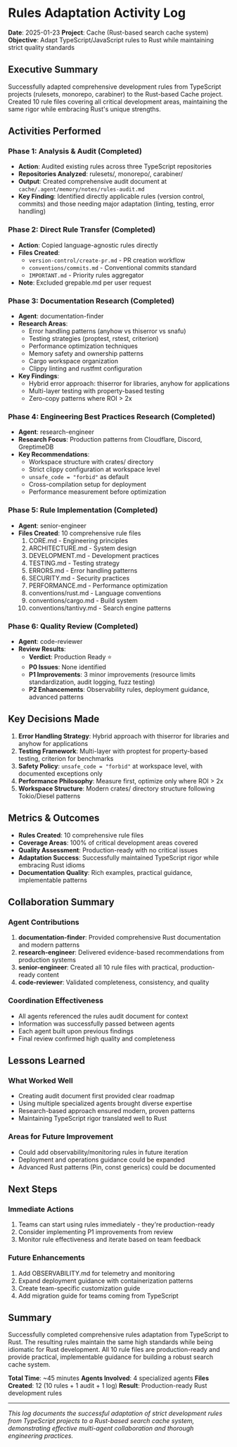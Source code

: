 # Rules Adaptation Activity Log
**Date**: 2025-01-23
**Project**: Cache (Rust-based search cache system)
**Objective**: Adapt TypeScript/JavaScript rules to Rust while maintaining strict quality standards

## Executive Summary

Successfully adapted comprehensive development rules from TypeScript projects (rulesets, monorepo, carabiner) to the Rust-based Cache project. Created 10 rule files covering all critical development areas, maintaining the same rigor while embracing Rust's unique strengths.

## Activities Performed

### Phase 1: Analysis & Audit (Completed)
- **Action**: Audited existing rules across three TypeScript repositories
- **Repositories Analyzed**: rulesets/, monorepo/, carabiner/
- **Output**: Created comprehensive audit document at `cache/.agent/memory/notes/rules-audit.md`
- **Key Finding**: Identified directly applicable rules (version control, commits) and those needing major adaptation (linting, testing, error handling)

### Phase 2: Direct Rule Transfer (Completed)
- **Action**: Copied language-agnostic rules directly
- **Files Created**:
  - `version-control/create-pr.md` - PR creation workflow
  - `conventions/commits.md` - Conventional commits standard
  - `IMPORTANT.md` - Priority rules aggregator
- **Note**: Excluded grepable.md per user request

### Phase 3: Documentation Research (Completed)
- **Agent**: documentation-finder
- **Research Areas**:
  - Error handling patterns (anyhow vs thiserror vs snafu)
  - Testing strategies (proptest, rstest, criterion)
  - Performance optimization techniques
  - Memory safety and ownership patterns
  - Cargo workspace organization
  - Clippy linting and rustfmt configuration
- **Key Findings**: 
  - Hybrid error approach: thiserror for libraries, anyhow for applications
  - Multi-layer testing with property-based testing
  - Zero-copy patterns where ROI > 2x

### Phase 4: Engineering Best Practices Research (Completed)
- **Agent**: research-engineer
- **Research Focus**: Production patterns from Cloudflare, Discord, GreptimeDB
- **Key Recommendations**:
  - Workspace structure with crates/ directory
  - Strict clippy configuration at workspace level
  - `unsafe_code = "forbid"` as default
  - Cross-compilation setup for deployment
  - Performance measurement before optimization

### Phase 5: Rule Implementation (Completed)
- **Agent**: senior-engineer
- **Files Created**: 10 comprehensive rule files
  1. CORE.md - Engineering principles
  2. ARCHITECTURE.md - System design
  3. DEVELOPMENT.md - Development practices
  4. TESTING.md - Testing strategy
  5. ERRORS.md - Error handling patterns
  6. SECURITY.md - Security practices
  7. PERFORMANCE.md - Performance optimization
  8. conventions/rust.md - Language conventions
  9. conventions/cargo.md - Build system
  10. conventions/tantivy.md - Search engine patterns

### Phase 6: Quality Review (Completed)
- **Agent**: code-reviewer
- **Review Results**:
  - **Verdict**: Production Ready ⭐
  - **P0 Issues**: None identified
  - **P1 Improvements**: 3 minor improvements (resource limits standardization, audit logging, fuzz testing)
  - **P2 Enhancements**: Observability rules, deployment guidance, advanced patterns

## Key Decisions Made

1. **Error Handling Strategy**: Hybrid approach with thiserror for libraries and anyhow for applications
2. **Testing Framework**: Multi-layer with proptest for property-based testing, criterion for benchmarks
3. **Safety Policy**: `unsafe_code = "forbid"` at workspace level, with documented exceptions only
4. **Performance Philosophy**: Measure first, optimize only where ROI > 2x
5. **Workspace Structure**: Modern crates/ directory structure following Tokio/Diesel patterns

## Metrics & Outcomes

- **Rules Created**: 10 comprehensive rule files
- **Coverage Areas**: 100% of critical development areas covered
- **Quality Assessment**: Production-ready with no critical issues
- **Adaptation Success**: Successfully maintained TypeScript rigor while embracing Rust idioms
- **Documentation Quality**: Rich examples, practical guidance, implementable patterns

## Collaboration Summary

### Agent Contributions
1. **documentation-finder**: Provided comprehensive Rust documentation and modern patterns
2. **research-engineer**: Delivered evidence-based recommendations from production systems
3. **senior-engineer**: Created all 10 rule files with practical, production-ready content
4. **code-reviewer**: Validated completeness, consistency, and quality

### Coordination Effectiveness
- All agents referenced the rules audit document for context
- Information was successfully passed between agents
- Each agent built upon previous findings
- Final review confirmed high quality and completeness

## Lessons Learned

### What Worked Well
- Creating audit document first provided clear roadmap
- Using multiple specialized agents brought diverse expertise
- Research-based approach ensured modern, proven patterns
- Maintaining TypeScript rigor translated well to Rust

### Areas for Future Improvement
- Could add observability/monitoring rules in future iteration
- Deployment and operations guidance could be expanded
- Advanced Rust patterns (Pin, const generics) could be documented

## Next Steps

### Immediate Actions
1. Teams can start using rules immediately - they're production-ready
2. Consider implementing P1 improvements from review
3. Monitor rule effectiveness and iterate based on team feedback

### Future Enhancements
1. Add OBSERVABILITY.md for telemetry and monitoring
2. Expand deployment guidance with containerization patterns
3. Create team-specific customization guide
4. Add migration guide for teams coming from TypeScript

## Summary

Successfully completed comprehensive rules adaptation from TypeScript to Rust. The resulting rules maintain the same high standards while being idiomatic for Rust development. All 10 rule files are production-ready and provide practical, implementable guidance for building a robust search cache system.

**Total Time**: ~45 minutes
**Agents Involved**: 4 specialized agents
**Files Created**: 12 (10 rules + 1 audit + 1 log)
**Result**: Production-ready Rust development rules

---

*This log documents the successful adaptation of strict development rules from TypeScript projects to a Rust-based search cache system, demonstrating effective multi-agent collaboration and thorough engineering practices.*